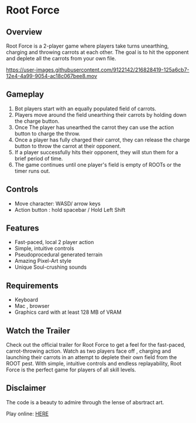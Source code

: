 # Root Force

## Overview
Root Force is a 2-player game where players take turns unearthing, charging and throwing carrots at each other. The goal is to hit the opponent and deplete  all the carrots from your own file.

https://user-images.githubusercontent.com/9122142/216828419-125a6cb7-12e4-4a99-9054-ac18c067bee8.mov


## Gameplay
1. Bot players start with an equally populated field of carrots.
2. Players move around the field unearthing their carrots by holding down the charge button.
3. Once The player has unearthed the carrot they can use the action button to charge the throw.
3. Once a player has fully charged their carrot, they can release the charge button to throw the carrot at their opponent.
4. If a player successfully hits their opponent, they will stun them for a brief period of time.
5. The game continues until one player's field is empty of ROOTs or the timer runs out.

## Controls
- Move character: WASD/ arrow keys
- Action button : hold spacebar / Hold Left Shift

## Features
- Fast-paced, local 2 player action
- Simple, intuitive controls
- Pseudoprocedural generated terrain
- Amazing Pixel-Art style
- Unique Soul-crushing sounds

## Requirements
- Keyboard
- Mac , browser
- Graphics card with at least 128 MB of VRAM

## Watch the Trailer
Check out the official trailer for Root Force to get a feel for the fast-paced, carrot-throwing action. Watch as two players face off , charging and launching their carrots in an attempt to deplete their own field from the ROOT pest. With simple, intuitive controls and endless replayability, Root Force is the perfect game for players of all skill levels.

## Disclaimer
The code is a beauty to admire through the lense of absrtract art.

Play online: [HERE](https://marcelschmidt1337.github.io/ggj2023/)
